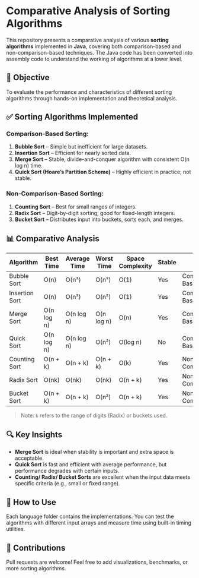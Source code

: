 # Comparative Analysis of Sorting Algorithms

This repository presents a comparative analysis of various **sorting algorithms** implemented in **Java**, covering both comparison-based and non-comparison-based techniques.
The Java code has been converted into assembly code to understand the working of algorithms at a lower level.

## 🧠 Objective

To evaluate the performance and characteristics of different sorting algorithms through hands-on implementation and theoretical analysis.

## ✅ Sorting Algorithms Implemented

### Comparison-Based Sorting:

1. **Bubble Sort** – Simple but inefficient for large datasets.
2. **Insertion Sort** – Efficient for nearly sorted data.
3. **Merge Sort** – Stable, divide-and-conquer algorithm with consistent O(n log n) time.
4. **Quick Sort (Hoare’s Partition Scheme)** – Highly efficient in practice; not stable.

### Non-Comparison-Based Sorting:

1. **Counting Sort** – Best for small ranges of integers.
2. **Radix Sort** – Digit-by-digit sorting; good for fixed-length integers.
3. **Bucket Sort** – Distributes input into buckets, sorts each, and merges.

## 📊 Comparative Analysis

| Algorithm      | Best Time  | Average Time | Worst Time | Space Complexity | Stable | Type             |
| -------------- | ---------- | ------------ | ---------- | ---------------- | ------ | ---------------- |
| Bubble Sort    | O(n)       | O(n²)        | O(n²)      | O(1)             | Yes    | Comparison-Based |
| Insertion Sort | O(n)       | O(n²)        | O(n²)      | O(1)             | Yes    | Comparison-Based |
| Merge Sort     | O(n log n) | O(n log n)   | O(n log n) | O(n)             | Yes    | Comparison-Based |
| Quick Sort     | O(n log n) | O(n log n)   | O(n²)      | O(log n)         | No     | Comparison-Based |
| Counting Sort  | O(n + k)   | O(n + k)     | O(n + k)   | O(k)             | Yes    | Non-Comparison   |
| Radix Sort     | O(nk)      | O(nk)        | O(nk)      | O(n + k)         | Yes    | Non-Comparison   |
| Bucket Sort    | O(n + k)   | O(n + k)     | O(n²)      | O(n + k)         | Yes    | Non-Comparison   |

> Note: `k` refers to the range of digits (Radix) or buckets used.

## 🔍 Key Insights

* **Merge Sort** is ideal when stability is important and extra space is acceptable.
* **Quick Sort** is fast and efficient with average performance, but performance degrades with certain inputs.
* **Counting/ Radix/ Bucket Sorts** are excellent when the input data meets specific criteria (e.g., small or fixed range).

## 🧪 How to Use

Each language folder contains the implementations. You can test the algorithms with different input arrays and measure time using built-in timing utilities.

## 🤝 Contributions

Pull requests are welcome! Feel free to add visualizations, benchmarks, or more sorting algorithms.
